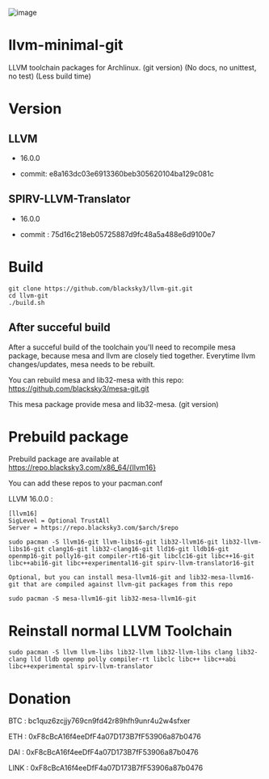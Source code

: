 ![image](https://user-images.githubusercontent.com/68618182/188527035-385752e7-fbd3-4865-abda-fdba4a804d99.png)

# llvm-minimal-git

LLVM toolchain packages for Archlinux. (git version) (No docs, no unittest, no test) (Less build time)

# Version

## LLVM

- 16.0.0

- commit: e8a163dc03e6913360beb305620104ba129c081c

## SPIRV-LLVM-Translator

- 16.0.0

- commit : 75d16c218eb05725887d9fc48a5a488e6d9100e7

# Build

    git clone https://github.com/blacksky3/llvm-git.git
    cd llvm-git
    ./build.sh

## After succeful build

After a succeful build of the toolchain you'll need to recompile mesa package, because mesa and llvm are closely tied together. Everytime llvm changes/updates, mesa needs to be rebuilt.

You can rebuild mesa and lib32-mesa with this repo: https://github.com/blacksky3/mesa-git.git

This mesa package provide mesa and lib32-mesa. (git version)

# Prebuild package

Prebuild package are available at https://repo.blacksky3.com/x86_64/{llvm16}

You can add these repos to your pacman.conf

LLVM 16.0.0 :

    [llvm16]
    SigLevel = Optional TrustAll
    Server = https://repo.blacksky3.com/$arch/$repo

    sudo pacman -S llvm16-git llvm-libs16-git lib32-llvm16-git lib32-llvm-libs16-git clang16-git lib32-clang16-git lld16-git lldb16-git openmp16-git polly16-git compiler-rt16-git libclc16-git libc++16-git libc++abi16-git libc++experimental16-git spirv-llvm-translator16-git

    Optional, but you can install mesa-llvm16-git and lib32-mesa-llvm16-git that are compiled against llvm-git packages from this repo

    sudo pacman -S mesa-llvm16-git lib32-mesa-llvm16-git


# Reinstall normal LLVM Toolchain

    sudo pacman -S llvm llvm-libs lib32-llvm lib32-llvm-libs clang lib32-clang lld lldb openmp polly compiler-rt libclc libc++ libc++abi libc++experimental spirv-llvm-translator

# Donation

BTC : bc1quz6zcjjy769cn9fd42r89hfh9unr4u2w4sfxer

ETH : 0xF8cBcA16f4eeDfF4a07D173B7fF53906a87b0476

DAI : 0xF8cBcA16f4eeDfF4a07D173B7fF53906a87b0476

LINK : 0xF8cBcA16f4eeDfF4a07D173B7fF53906a87b0476
